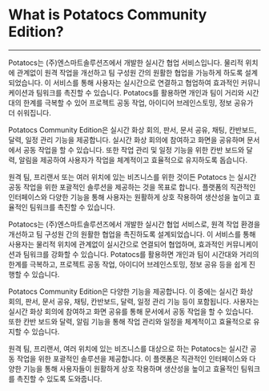 # What is Potatocs Community Edition?

---

Potatocs는 (주)엔스마트솔루션즈에서 개발한 실시간 협업 서비스입니다. 물리적 위치에 관계없이 원격 작업을 개선하고 팀 구성원 간의 원활한 협업을 가능하게 하도록 설계되었습니다. 이 서비스를 통해 사용자는 실시간으로 연결하고 협업하여 효과적인 커뮤니케이션과 팀워크를 촉진할 수 있습니다. Potatocs를 활용하면 개인과 팀이 거리와 시간대의 한계를 극복할 수 있어 프로젝트 공동 작업, 아이디어 브레인스토밍, 정보 공유가 더 쉬워집니다.

Potatocs Community Edition은 실시간 화상 회의, 판서, 문서 공유, 채팅, 칸반보드, 달력, 일정 관리 기능을 제공합니다. 실시간 화상 회의에 참여하고 화면을 공유하며 문서에서 공동 작업을 할 수 있습니다. 또한 작업 관리 및 일정 기능을 위한 칸반 보드와 달력, 알림을 제공하여 사용자가 작업을 체계적이고 효율적으로 유지하도록 돕습니다.

원격 팀, 프리랜서 또는 여러 위치에 있는 비즈니스를 위한 것이든 Potatocs 는 실시간 공동 작업을 위한 포괄적인 솔루션을 제공하는 것을 목표로 합니다. 플랫폼의 직관적인 인터페이스와 다양한 기능을 통해 사용자는 원활하게 상호 작용하여 생산성을 높이고 효율적인 팀워크를 촉진할 수 있습니다.

Potatocs는 (주)엔스마트솔루션즈에서 개발한 실시간 협업 서비스로, 원격 작업 환경을 개선하고 팀 구성원 간의 원활한 협업을 촉진하도록 설계되었습니다. 이 서비스를 통해 사용자는 물리적 위치에 관계없이 실시간으로 연결되어 협업하며, 효과적인 커뮤니케이션과 팀워크를 강화할 수 있습니다. Potatocs를 활용하면 개인과 팀이 시간대와 거리의 한계를 극복하고, 프로젝트 공동 작업, 아이디어 브레인스토밍, 정보 공유 등을 쉽게 진행할 수 있습니다.

Potatocs Community Edition은 다양한 기능을 제공합니다. 이 중에는 실시간 화상 회의, 판서, 문서 공유, 채팅, 칸반보드, 달력, 일정 관리 기능 등이 포함됩니다. 사용자는 실시간 화상 회의에 참여하고 화면 공유를 통해 문서에서 공동 작업을 할 수 있습니다. 또한 칸반 보드와 달력, 알림 기능을 통해 작업 관리와 일정을 체계적이고 효율적으로 유지할 수 있습니다.

원격 팀, 프리랜서, 여러 위치에 있는 비즈니스를 대상으로 하는 Potatocs는 실시간 공동 작업을 위한 포괄적인 솔루션을 제공합니다. 이 플랫폼은 직관적인 인터페이스와 다양한 기능을 통해 사용자들이 원활하게 상호 작용하며 생산성을 높이고 효율적인 팀워크를 촉진할 수 있도록 도와줍니다.
